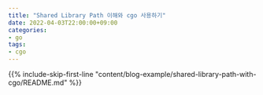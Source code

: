 ```yaml
---
title: "Shared Library Path 이해와 cgo 사용하기"
date: 2022-04-03T22:00:00+09:00
categories:
- go
tags:
- cgo
---
```

{{% include-skip-first-line "content/blog-example/shared-library-path-with-cgo/README.md" %}}
